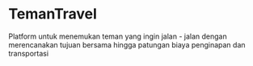 # TemanTravel
Platform untuk menemukan teman yang ingin jalan - jalan dengan merencanakan tujuan bersama hingga patungan biaya penginapan dan transportasi
